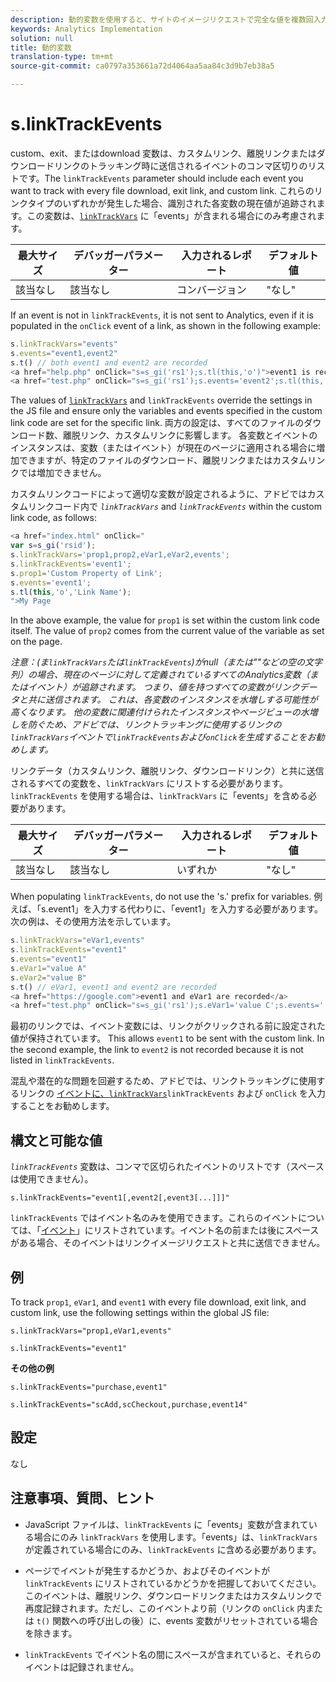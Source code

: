 ```yaml
---
description: 動的変数を使用すると、サイトのイメージリクエストで完全な値を複数回入力することなく、ある変数の値を別の変数にコピーできます。
keywords: Analytics Implementation
solution: null
title: 動的変数
translation-type: tm+mt
source-git-commit: ca0797a353661a72d4064aa5aa84c3d9b7eb38a5

---
```



# s.linkTrackEvents

custom、exit、またはdownload 変数は、カスタムリンク、離脱リンクまたはダウンロードリンクのトラッキング時に送信されるイベントのコンマ区切りのリストです。The `linkTrackEvents` parameter should include each event you want to track with every file download, exit link, and custom link. これらのリンクタイプのいずれかが発生した場合、識別された各変数の現在値が追跡されます。この変数は、[`linkTrackVars`](https://docs.adobe.com/content/help/en/analytics/implementation/javascript-implementation/variables-analytics-reporting/config-var/s-linktrackvars.html) に「events」が含まれる場合にのみ考慮されます。

| 最大サイズ | デバッガーパラメーター | 入力されるレポート | デフォルト値 |
|---|---|---|---|
| 該当なし | 該当なし | コンバージョン | "なし" |

If an event is not in `linkTrackEvents`, it is not sent to Analytics, even if it is populated in the `onClick` event of a link, as shown in the following example:

```js
s.linkTrackVars="events" 
s.events="event1,event2" 
s.t() // both event1 and event2 are recorded 
<a href="help.php" onClick="s=s_gi('rs1');s.tl(this,'o')">event1 is recorded</a> 
<a href="test.php" onClick="s=s_gi('rs1');s.events='event2';s.tl(this,'o')">No events are recorded</a> 
```

The values of [`linkTrackVars`](https://docs.adobe.com/content/help/en/analytics/implementation/javascript-implementation/variables-analytics-reporting/config-var/s-linktrackvars.html) and `linkTrackEvents` override the settings in the JS file and ensure only the variables and events specified in the custom link code are set for the specific link. 両方の設定は、すべてのファイルのダウンロード数、離脱リンク、カスタムリンクに影響します。 各変数とイベントのインスタンスは、変数（またはイベント）が現在のページに適用される場合に増加できますが、特定のファイルのダウンロード、離脱リンクまたはカスタムリンクでは増加できません。

カスタムリンクコードによって適切な変数が設定されるように、アドビではカスタムリンクコード内で  *`linkTrackVars`* and *`linkTrackEvents`* within the custom link code, as follows:

```js
<a href="index.html" onClick=" 
var s=s_gi('rsid'); 
s.linkTrackVars='prop1,prop2,eVar1,eVar2,events'; 
s.linkTrackEvents='event1'; 
s.prop1='Custom Property of Link'; 
s.events='event1'; 
s.tl(this,'o','Link Name'); 
">My Page 
```

In the above example, the value for `prop1` is set within the custom link code itself. The value of `prop2` comes from the current value of the variable as set on the page.

*注意：(ま`linkTrackVars`たは`linkTrackEvents`)がnull（または""などの空の文字列）の場合、現在のページに対して定義されているすべてのAnalytics変数（またはイベント）が追跡されます。 つまり、値を持つすべての変数がリンクデータと共に送信されます。 これは、各変数のインスタンスを水増しする可能性が高くなります。 他の変数に関連付けられたインスタンスやページビューの水増しを防ぐため、アドビでは、リンクトラッキングに使用するリンクの`linkTrackVars`イベントで`linkTrackEvents`および`onClick`を生成することをお勧めします。*

リンクデータ（カスタムリンク、離脱リンク、ダウンロードリンク）と共に送信されるすべての変数を、`linkTrackVars` にリストする必要があります。`linkTrackEvents` を使用する場合は、`linkTrackVars` に「events」を含める必要があります。

| 最大サイズ | デバッガーパラメーター | 入力されるレポート | デフォルト値 |
|---|---|---|---|
| 該当なし | 該当なし | いずれか | "なし" |

When populating `linkTrackEvents`, do not use the 's.' prefix for variables. 例えば、「s.event1」を入力する代わりに、「event1」を入力する必要があります。 次の例は、その使用方法を示しています。

```js
s.linkTrackVars="eVar1,events" 
s.linkTrackEvents="event1" 
s.events="event1" 
s.eVar1="value A" 
s.eVar2="value B" 
s.t() // eVar1, event1 and event2 are recorded 
<a href="https://google.com">event1 and eVar1 are recorded</a> 
<a href="test.php" onClick="s=s_gi('rs1');s.eVar1='value C';s.events='';s.tl(this,'o')">eVar1 is recorded</a> 
```

最初のリンクでは、イベント変数には、リンクがクリックされる前に設定された値が保持されています。 This allows `event1` to be sent with the custom link. In the second example, the link to `event2` is not recorded because it is not listed in `linkTrackEvents`.

混乱や潜在的な問題を回避するため、アドビでは、リンクトラッキングに使用するリンクの [ イベントに、`linkTrackVars`](https://docs.adobe.com/content/help/en/analytics/implementation/javascript-implementation/variables-analytics-reporting/config-var/s-linktrackvars.html)`linkTrackEvents` および `onClick` を入力することをお勧めします。

## 構文と可能な値

*`linkTrackEvents`* 変数は、コンマで区切られたイベントのリストです（スペースは使用できません）。

```
s.linkTrackEvents="event1[,event2[,event3[...]]]"
```

 `linkTrackEvents` ではイベント名のみを使用できます。これらのイベントについては、「[イベント](https://docs.adobe.com/content/help/en/analytics/implementation/analytics-basics/ref-events.html)」にリストされています。イベント名の前または後にスペースがある場合、そのイベントはリンクイメージリクエストと共に送信できません。

## 例

To track `prop1`, `eVar1`, and `event1` with every file download, exit link, and custom link, use the following settings within the global JS file:

```
s.linkTrackVars="prop1,eVar1,events"
```

```
s.linkTrackEvents="event1"
```

**その他の例**

```
s.linkTrackEvents="purchase,event1"
```

```
s.linkTrackEvents="scAdd,scCheckout,purchase,event14"
```

## 設定

なし

## 注意事項、質問、ヒント

* JavaScript ファイルは、`linkTrackEvents` に「events」変数が含まれている場合にのみ `linkTrackVars` を使用します。「events」は、`linkTrackVars` が定義されている場合にのみ、`linkTrackEvents` に含める必要があります。

* ページでイベントが発生するかどうか、およびそのイベントが `linkTrackEvents` にリストされているかどうかを把握しておいてください。このイベントは、離脱リンク、ダウンロードリンクまたはカスタムリンクで再度記録されます。ただし、このイベントより前（リンクの `onClick` 内または `t()` 関数への呼び出しの後）に、events 変数がリセットされている場合を除きます。

* `linkTrackEvents` でイベント名の間にスペースが含まれていると、それらのイベントは記録されません。

